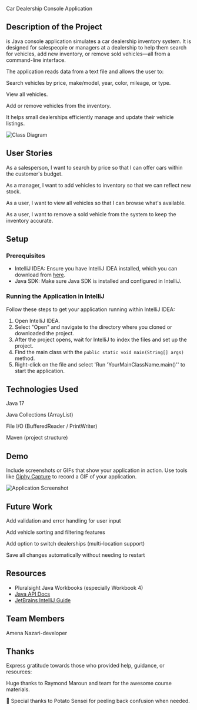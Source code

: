 Car Dealership Console Application

## Description of the Project

is Java console application simulates a car dealership inventory system. It is designed for salespeople or managers at a dealership to help them search for vehicles, add new inventory, or remove sold vehicles—all from a command-line interface.

The application reads data from a text file and allows the user to:

Search vehicles by price, make/model, year, color, mileage, or type.

View all vehicles.

Add or remove vehicles from the inventory.

It helps small dealerships efficiently manage and update their vehicle listings.

![Class Diagram](path/to/your/class_diagram.png)

## User Stories

As a salesperson, I want to search by price so that I can offer cars within the customer's budget.

As a manager, I want to add vehicles to inventory so that we can reflect new stock.

As a user, I want to view all vehicles so that I can browse what's available.

As a user, I want to remove a sold vehicle from the system to keep the inventory accurate.

## Setup



### Prerequisites

- IntelliJ IDEA: Ensure you have IntelliJ IDEA installed, which you can download from [here](https://www.jetbrains.com/idea/download/).
- Java SDK: Make sure Java SDK is installed and configured in IntelliJ.

### Running the Application in IntelliJ

Follow these steps to get your application running within IntelliJ IDEA:

1. Open IntelliJ IDEA.
2. Select "Open" and navigate to the directory where you cloned or downloaded the project.
3. After the project opens, wait for IntelliJ to index the files and set up the project.
4. Find the main class with the `public static void main(String[] args)` method.
5. Right-click on the file and select 'Run 'YourMainClassName.main()'' to start the application.

## Technologies Used

Java 17

Java Collections (ArrayList)

File I/O (BufferedReader / PrintWriter)

Maven (project structure)

## Demo

Include screenshots or GIFs that show your application in action. Use tools like [Giphy Capture](https://giphy.com/apps/giphycapture) to record a GIF of your application.

![Application Screenshot](path/to/your/screenshot.png)

## Future Work

Add validation and error handling for user input

Add vehicle sorting and filtering features

Add option to switch dealerships (multi-location support)

Save all changes automatically without needing to restart

## Resources

- Pluralsight Java Workbooks (especially Workbook 4)
- [ Java API Docs](https://docs.oracle.com/javase/8/docs/api/)
- [JetBrains IntelliJ Guide](https://www.jetbrains.com/help/idea/discover-intellij-idea.html)

## Team Members

Amena Nazari-developer

## Thanks

Express gratitude towards those who provided help, guidance, or resources:

Huge thanks to Raymond Maroun and team for the awesome course materials.

🥔 Special thanks to Potato Sensei for peeling back confusion when needed.
 